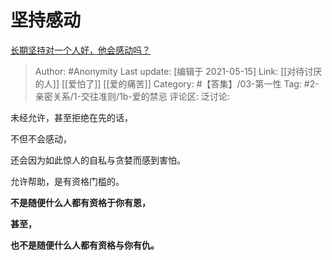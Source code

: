 # 坚持感动
[长期坚持对一个人好，他会感动吗？](https://www.zhihu.com/question/450758733/answer/1820584008)

> Author: #Anonymity
> Last update: [编辑于 2021-05-15]
> Link: [[对待讨厌的人]] [[爱怕了]] [[爱的痛苦]]
> Category: #【答集】/03-第一性
> Tag: #2-亲密关系/1-交往准则/1b-爱的禁忌
> 评论区:
> 泛讨论:

未经允许，甚至拒绝在先的话，

不但不会感动，

还会因为如此惊人的自私与贪婪而感到害怕。

允许帮助，是有资格门槛的。

**不是随便什么人都有资格于你有恩，**

**甚至，**

**也不是随便什么人都有资格与你有仇。**
